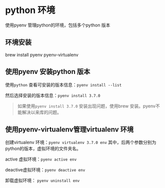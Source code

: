# python 环境

使用pyenv 管理python的环境，包括多个python 版本

## 环境安装

brew install pyenv pyenv-virtualenv


## 使用pyenv 安装python 版本

使用`python` 查看可安装的版本信息：`pyenv install --list`

然后选择安装的版本信息：`pyenv install 3.7.0`

> 如果使用`pyenv install 3.7.0` 安装出现问题，使用brew 安装。pyenv不能解决以来库的问题。

## 使用pyenv-virtualenv管理virtualenv 环境

创建virtualenv 环境：`pyenv virtualenv 3.7.0 env` 其中，后两个参数分别为python的版本，虚拟环境的文件夹名。

active 虚拟环境：`pyenv active env`

deactive虚拟环境：`pyenv deactive env`

卸载虚拟环境： `pyenv uninstall env`
